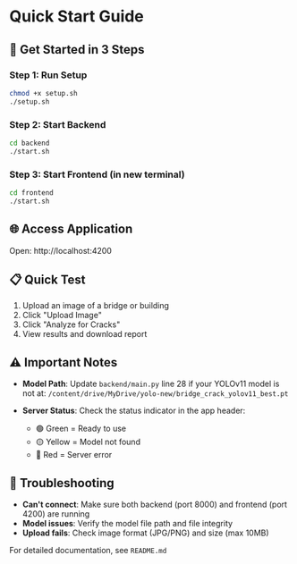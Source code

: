 # Quick Start Guide

## 🚀 Get Started in 3 Steps

### Step 1: Run Setup
```bash
chmod +x setup.sh
./setup.sh
```

### Step 2: Start Backend
```bash
cd backend
./start.sh
```

### Step 3: Start Frontend (in new terminal)
```bash
cd frontend
./start.sh
```

## 🌐 Access Application
Open: http://localhost:4200

## 📋 Quick Test
1. Upload an image of a bridge or building
2. Click "Upload Image"
3. Click "Analyze for Cracks" 
4. View results and download report

## ⚠️ Important Notes
- **Model Path**: Update `backend/main.py` line 28 if your YOLOv11 model is not at:
  `/content/drive/MyDrive/yolo-new/bridge_crack_yolov11_best.pt`
  
- **Server Status**: Check the status indicator in the app header:
  - 🟢 Green = Ready to use
  - 🟡 Yellow = Model not found
  - 🔴 Red = Server error

## 🔧 Troubleshooting
- **Can't connect**: Make sure both backend (port 8000) and frontend (port 4200) are running
- **Model issues**: Verify the model file path and file integrity
- **Upload fails**: Check image format (JPG/PNG) and size (max 10MB)

For detailed documentation, see `README.md`